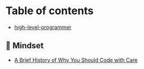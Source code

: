 # Table of contents

* [high-level-programmer](README.md)

## 💭 Mindset

* [A Brief History of Why You Should Code with Care](mindset/a-brief-history-of-why-you-should-code-with-care.md)
